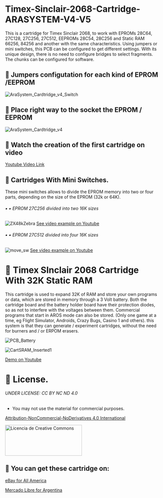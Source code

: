 # Timex-Sinclair-2068-Cartridge-ARASYSTEM-V4-V5
This is a cartridge for Timex Sinclair 2068, to work with EPROMs 28C64, 27C128, 27C256, 27C512, EEPROMs 28C54, 28C256 and Static RAM 66256, 84256 and another with the same characteristics.  Using jumpers or mini switches, this PCB can be configured to get different settings.
With its unique design, there is no need to configure bridges to select fragments. The chunks can be configured for software.

## :small_blue_diamond: Jumpers configutation for each kind of EPROM /EEPROM
![AraSystem_Cardtridge_v4_Switch](https://user-images.githubusercontent.com/54677231/128937228-8223bcc2-d83e-49a9-9dc0-a6a5f8c9c815.jpg)

## :small_blue_diamond: Place right way to the socket the EPROM / EEPROM 

![AraSystem_Cardtridge_v4](https://user-images.githubusercontent.com/54677231/128950245-11bbeca3-9590-4681-8e15-2be9a7c0a549.jpg)

## 🔸 Watch the creation of the first cartridge on video
[Youtube Video Link](https://www.youtube.com/watch?v=S2ucEzxKyNs)

## 🔹 Cartridges With Mini Switches.
These mini switches allows to divide the EPROM memory into two or four parts, depending on the size of the EPROM (32k or 64K).

######  ▪️ ▪️ EPROM 27C256 divided into two 16K sizes
![ZX48kZebra](https://user-images.githubusercontent.com/54677231/129059213-8a39d051-3a47-4763-b1ea-1656a83f1a39.png)
[See video example on Youtube](https://www.youtube.com/watch?v=SSa5LG2SbeI)

######  ▪️ ▪️ EPROM 27C512 divided into four 16K sizes
![move_sw](https://user-images.githubusercontent.com/54677231/129059047-c644f615-b029-4082-88b8-8d88df5e0d29.png)
[See video example on Youtube](https://www.youtube.com/watch?v=w1bCyKRASG4)

# 🔹 Timex SInclair 2068 Cartridge With 32K Static RAM 
This cartridge is used to expand 32K of RAM and store your own programs or data, which are stored in memory through a 3 Volt battery. Both the cartridge board and the battery holder board have their protection diodes, so as not to interfere with the voltages between them.
Commercial programs that start in AROS mode can also be stored. (Only one game at a time, eg Flight Simulator, Androids, Crazy Bugs, Casino 1 and others).
this system is that they can generate / experiment cartridges, without the need for burners and / or ERPOM erasers.

![PCB_Battery](https://user-images.githubusercontent.com/54677231/129074867-b10c2a66-7c2e-4b69-ac1c-d613fbdba49e.png)

![CartSRAM_Inserted1](https://user-images.githubusercontent.com/54677231/129074925-584e4bde-851d-4c7e-bb9e-9bf5b16e8387.jpg)

[Demo on Youtube](https://www.youtube.com/watch?v=_XW6AfT9foQ)

# 🔸 License.

######  UNDER LICENSE: CC BY NC ND 4.0
- You may not use the material for commercial purposes.

<a rel="license" href="http://creativecommons.org/licenses/by-nc-nd/4.0/">Attribution-NonCommercial-NoDerivatives 4.0 International</a><br />

<a rel="license" href="http://creativecommons.org/licenses/by-nc-nd/4.0/"><img alt="Licencia de Creative Commons" style="border-width:0" src="https://i.creativecommons.org/l/by-nc-nd/4.0/88x31.png" width="250" height="100" /></a>


## 🔹 You can get these cartridge on:
[eBay for All America](https://www.ebay.com/itm/313623907992?hash=item4905710e98:g:fuwAAOSw66dhBwh2)

[Mercado Libre for Argentina](https://listado.mercadolibre.com.ar/cartridge-timex-sinclair-2068#D[A:cartridge%20timex%20sinclair%202068%20])


